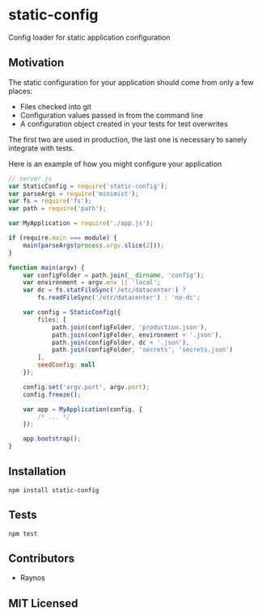 # static-config

Config loader for static application configuration

## Motivation

The static configuration for your application should come from
only a few places:

 - Files checked into git
 - Configuration values passed in from the command line
 - A configuration object created in your tests for test overwrites

The first two are used in production, the last one is necessary
to sanely integrate with tests.

Here is an example of how you might configure your application

```js
// server.js
var StaticConfig = require('static-config');
var parseArgs = require('minimist');
var fs = require('fs');
var path = require('path');

var MyApplication = require('./app.js');

if (require.main === module) {
    main(parseArgs(process.argv.slice(2)));
}

function main(argv) {
    var configFolder = path.join(__dirname, 'config');
    var environment = argv.env || 'local';
    var dc = fs.statFileSync('/etc/datacenter') ?
        fs.readFileSync('/etc/datacenter') : 'no-dc';

    var config = StaticConfig({
        files: [
            path.join(configFolder, 'production.json'),
            path.join(configFolder, environment + '.json'),
            path.join(configFolder, dc + '.json'),
            path.join(configFolder, 'secrets', 'secrets.json')
        ],
        seedConfig: null
    });

    config.set('argv.port', argv.port);
    config.freeze();

    var app = MyApplication(config, {
        /* ... */
    });

    app.bootstrap();
}
```


## Installation

`npm install static-config`

## Tests

`npm test`

## Contributors

 - Raynos

## MIT Licensed

  [build-png]: https://secure.travis-ci.org/Raynos/static-config.png
  [build]: https://travis-ci.org/Raynos/static-config
  [cover-png]: https://coveralls.io/repos/Raynos/static-config/badge.png
  [cover]: https://coveralls.io/r/Raynos/static-config
  [dep-png]: https://david-dm.org/Raynos/static-config.png
  [dep]: https://david-dm.org/Raynos/static-config
  [npm-png]: https://nodei.co/npm/static-config.png?stars&downloads
  [npm]: https://nodei.co/npm/static-config
